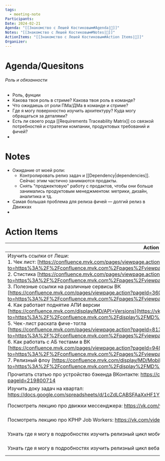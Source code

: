 ```yaml
---
tags:
  - meeting-note
Participants: 
Date: 2024-02-21
Agenda: "[[Знакомство с Лешей Костиковым#Agenda|📝]]"
Notes: "[[Знакомство с Лешей Костиковым#Notes|📝]]"
ActionItems: "[[Знакомство с Лешей Костиковым#Action Items|📝]]"
Organizer:
---
```

# Agenda/Quesitons
###### Роль и обязанности
- Роль, фунции
- Какова твоя роль в стриме? Какова твоя роль в команде?
- Что ожидаешь от роли ПМа/ДМа в команде и стриме?
- Где я могу поверхностно изучить архитектуру? Куда могу обращаться за деталями?
- Есть ли своего рода [[Requirements Traceability Matrix]] со связкой потребностей и стратегии компании, продуктовых требований и фичей?
- 
# Notes
- Ожидание от моей роли:
	- Контролировать релиз задач и [[Dependency|dependencies]]. Сейчас этим частично занимаются продакты.
	- Снять "проджектовую" работу с продактов, чтобы они больше занимались продуктовым менеджментом: метрики, дизайн, аналитика и тд.
- Самая большая проблема для релиза фичей — долгий релиз в Движках
- 
# Action Items
| Action | Responsible | Date |
| ---- | ---- | ---- |
| Изучить ссылки от Леши:<br>1. Чек лист: [https://confluence.mvk.com/pages/viewpage.action?pageId=57186052](https://vk.com/away.php?to=https%3A%2F%2Fconfluence.mvk.com%2Fpages%2Fviewpage.action%3FpageId%3D57186052&utf=1)  <br>2. Стистика [https://confluence.mvk.com/pages/viewpage.action?pageId=41913853](https://vk.com/away.php?to=https%3A%2F%2Fconfluence.mvk.com%2Fpages%2Fviewpage.action%3FpageId%3D41913853&utf=1)  <br>3. Полезные ссылки на различные сервисы ВК  <br>[https://confluence.mvk.com/pages/viewpage.action?pageId=36049005](https://vk.com/away.php?to=https%3A%2F%2Fconfluence.mvk.com%2Fpages%2Fviewpage.action%3FpageId%3D36049005&utf=1)  <br>4. Как работает поднятие АПИ версии  <br>[https://confluence.mvk.com/display/MD/API+Versions](https://vk.com/away.php?to=https%3A%2F%2Fconfluence.mvk.com%2Fdisplay%2FMD%2FAPI%2BVersions&utf=1)  <br>5. Чек-лист раската фиче-тогла  <br>[https://confluence.mvk.com/pages/viewpage.action?pageId=81376253](https://vk.com/away.php?to=https%3A%2F%2Fconfluence.mvk.com%2Fpages%2Fviewpage.action%3FpageId%3D81376253&utf=1)  <br>6. Как работать с АБ тестами в ВК  <br>[https://confluence.mvk.com/pages/viewpage.action?pageId=94873933](https://vk.com/away.php?to=https%3A%2F%2Fconfluence.mvk.com%2Fpages%2Fviewpage.action%3FpageId%3D94873933&utf=1)  <br>7. Релизный флоу [https://confluence.mvk.com/display/MD/Mobile+Release+Flow](https://vk.com/away.php?to=https%3A%2F%2Fconfluence.mvk.com%2Fdisplay%2FMD%2FMobile%2BRelease%2BFlow&utf=1) | [[Вячеслав Ласуков]] |  |
| Прочитать статью про устройство бэкенда ВКонтакте: https://confluence.mvk.com/pages/viewpage.action?pageId=219800714 | [[Вячеслав Ласуков]] |  |
| Изучить доку задач на квартал: https://docs.google.com/spreadsheets/d/1cZdLCABSFAaXxHF1YF0y9yE9PgcFhBsDF5Ubrdv45KM/edit#gid=1868446153 | [[Вячеслав Ласуков]] |  |
| Посмотреть лекцию про движки мессенджера: https://vk.com/video-400_456239062 | [[Вячеслав Ласуков]] |  |
| Посмотреть лекцию про KPHP Job Workers: https://vk.com/video-400_456239060 | [[Вячеслав Ласуков]] |  |
| Узнать где я могу в подробностях изучить релизный цикл мобилок | [[Вячеслав Ласуков]] |  |
| Узнать где я могу в подробностях изучить релизный цикл веба | [[Вячеслав Ласуков]] |  |
